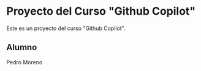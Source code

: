 # Proyecto del Curso "Github Copilot"

Este es un proyecto del curso "Github Copilot".

## Alumno

Pedro Moreno